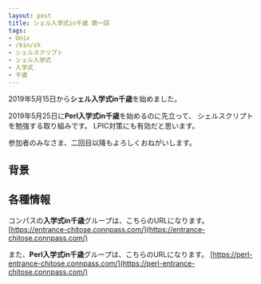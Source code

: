 ```yaml
---
layout: post
title: シェル入学式in千歳 第一回
tags:
- Unix
- /bin/sh
- シェルスクリプト
- シェル入学式
- 入学式
- 千歳
---
```


2019年5月15日から**シェル入学式in千歳**を始めました。

2019年5月25日に**Perl入学式in千歳**を始めるのに先立って、
シェルスクリプトを勉強する取り組みです。
LPIC対策にも有効だと思います。

参加者のみなさま、二回目以降もよろしくおねがいします。


## 背景



## 各種情報

コンパスの**入学式in千歳**グループは、こちらのURLになります。
[https://entrance-chitose.connpass.com/](https://entrance-chitose.connpass.com/)

また、**Perl入学式in千歳**グループは、こちらのURLになります。
[https://perl-entrance-chitose.connpass.com/](https://perl-entrance-chitose.connpass.com/)
